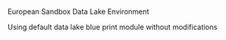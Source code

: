 European Sandbox Data Lake Environment

Using default data lake blue print module without modifications